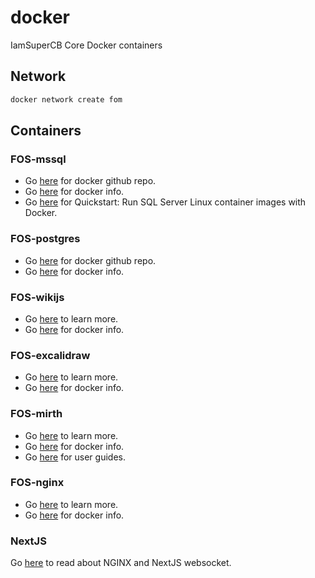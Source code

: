 # docker

IamSuperCB Core Docker containers

## Network

```bash
docker network create fom
```

## Containers

### FOS-mssql

- Go [here](https://github.com/microsoft/mssql-docker) for docker github repo.
- Go [here](https://hub.docker.com/_/microsoft-mssql-server) for docker info.
- Go [here](https://learn.microsoft.com/en-us/sql/linux/quickstart-install-connect-docker?view=sql-server-ver16&pivots=cs1-bash) for Quickstart: Run SQL Server Linux container images with Docker.

### FOS-postgres

- Go [here](https://github.com/docker-library/postgres) for docker github repo.
- Go [here](https://hub.docker.com/_/postgres/) for docker info.

### FOS-wikijs

- Go [here](https://js.wiki/) to learn more.
- Go [here](https://github.com/requarks/wiki/pkgs/container/wiki) for docker info.

### FOS-excalidraw

- Go [here](https://github.com/excalidraw/excalidraw) to learn more.
- Go [here](https://hub.docker.com/r/excalidraw/excalidraw) for docker info.

### FOS-mirth

- Go [here](https://github.com/nextgenhealthcare/connect-docker) to learn more.
- Go [here](https://hub.docker.com/r/nextgenhealthcare/connect) for docker info.
- Go [here](https://docs.nextgen.com/) for user guides.

### FOS-nginx

- Go [here](https://nginx.org/en/) to learn more.
- Go [here](https://hub.docker.com/_/nginx) for docker info.

### NextJS

Go [here](https://nextjs.org/docs/upgrading#nextjs-hmr-connection-now-uses-a-websocket) to read about NGINX and NextJS websocket.
